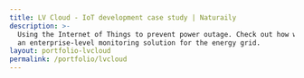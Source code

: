```yaml
---
title: LV Cloud - IoT development case study | Naturaily
description: >-
  Using the Internet of Things to prevent power outage. Check out how we created
  an enterprise-level monitoring solution for the energy grid.
layout: portfolio-lvcloud
permalink: /portfolio/lvcloud
---
```

